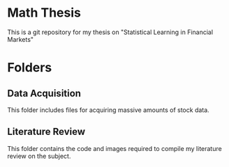 # Math Thesis
This is a git repository for my thesis on "Statistical Learning in Financial Markets"

# Folders

## Data Acquisition 
This folder includes files for acquiring massive amounts of stock data.

## Literature Review
This folder contains the code and images required to compile my literature review on the subject.
